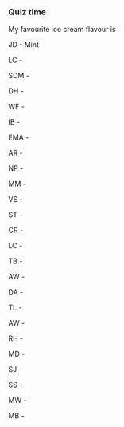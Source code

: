 ### Quiz time

My favourite ice cream flavour is

JD - Mint

LC - 

SDM -

DH -

WF -

IB -

EMA -

AR -

NP -

MM -

VS -

ST -

CR -

LC - 

TB -

AW - 

DA -

TL -

AW -

RH -

MD -

SJ -

SS - 

MW -

MB -
